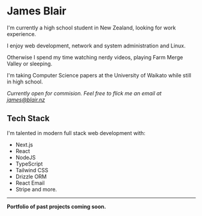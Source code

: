 # James Blair

I'm currently a high school student in New Zealand, looking for work experience.

I enjoy web development, network and system administration and Linux.

Otherwise I spend my time watching nerdy videos, playing Farm Merge Valley or sleeping.

I'm taking Computer Science papers at the University of Waikato while still in high school.

*Currently open for commision. Feel free to flick me an email at [james@blair.nz](mailto:james@blair.nz)*

## Tech Stack

I'm talented in modern full stack web development with:

- Next.js
- React
- NodeJS
- TypeScript
- Tailwind CSS
- Drizzle ORM
- React Email
- Stripe and more.

---

**Portfolio of past projects coming soon.**
